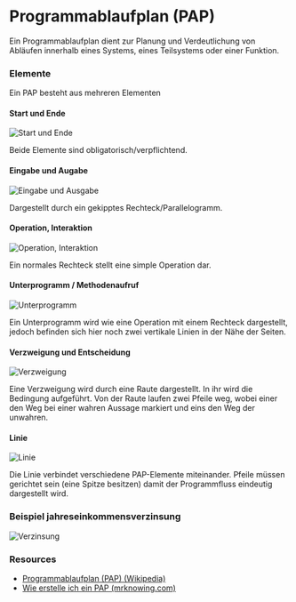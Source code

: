 # Programmablaufplan (PAP)

Ein Programmablaufplan dient zur Planung und Verdeutlichung von Abläufen
innerhalb eines Systems, eines Teilsystems oder einer Funktion.

### Elemente

Ein PAP besteht aus mehreren Elementen

#### Start und Ende

![Start und Ende](http://www.mrknowing.com/wp-content/uploads/2014/03/pap_start_ende.png)

Beide Elemente sind obligatorisch/verpflichtend.

#### Eingabe und Augabe

![Eingabe und Ausgabe](http://www.mrknowing.com/wp-content/uploads/2014/03/pap_eingabe_ausgabe.png)

Dargestellt durch ein gekipptes Rechteck/Parallelogramm.

#### Operation, Interaktion

![Operation, Interaktion](http://www.mrknowing.com/wp-content/uploads/2014/03/pap_opreation.png)

Ein normales Rechteck stellt eine simple Operation dar.

#### Unterprogramm / Methodenaufruf

![Unterprogramm](http://www.mrknowing.com/wp-content/uploads/2014/03/pap_unterprogramm.png)

Ein Unterprogramm wird wie eine Operation mit einem Rechteck dargestellt, jedoch befinden sich hier noch zwei vertikale
Linien in der Nähe der Seiten.

#### Verzweigung und Entscheidung

![Verzweigung](http://www.mrknowing.com/wp-content/uploads/2014/03/pap_if.png)

Eine Verzweigung wird durch eine Raute dargestellt. In ihr wird die Bedingung aufgeführt.
Von der Raute laufen zwei Pfeile weg, wobei einer den Weg bei einer wahren Aussage markiert
und eins den Weg der unwahren.

#### Linie

![Linie](http://www.mrknowing.com/wp-content/uploads/2014/03/pap_linie_pfeil.png)

Die Linie verbindet verschiedene PAP-Elemente miteinander. Pfeile müssen gerichtet sein
(eine Spitze besitzen) damit der Programmfluss eindeutig dargestellt wird.


### Beispiel jahreseinkommensverzinsung

![Verzinsung](http://www.mrknowing.com/wp-content/uploads/2014/03/Programmablaufplan-Beispiel.png)

### Resources
* [Programmablaufplan (PAP) (Wikipedia)](https://de.wikipedia.org/wiki/Programmablaufplan)
* [Wie erstelle ich ein PAP (mrknowing.com)](http://www.mrknowing.com/2014/03/13/wie-erstelle-ich-ein-pap-programmablaufplan/)